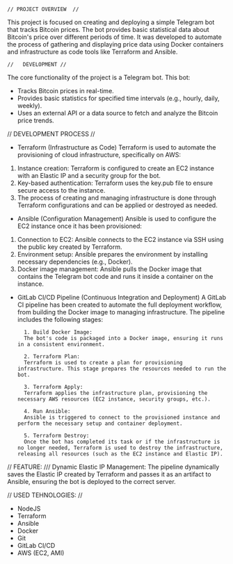     // PROJECT OVERVIEW  //
This project is focused on creating and deploying a simple Telegram bot that tracks Bitcoin prices. The bot provides basic statistical data about Bitcoin's price over different periods of time. It was developed to automate the process of gathering and displaying price data using Docker containers and infrastructure as code tools like Terraform and Ansible.

    //   DEVELOPMENT //
The core functionality of the project is a Telegram bot. This bot:
 - Tracks Bitcoin prices in real-time.
 - Provides basic statistics for specified time intervals (e.g., hourly, daily, weekly).
 - Uses an external API or a data source to fetch and analyze the Bitcoin price trends.

//   DEVELOPMENT PROCESS   //
- Terraform (Infrastructure as Code)
Terraform is used to automate the provisioning of cloud infrastructure, specifically on AWS:
1. Instance creation: Terraform is configured to create an EC2 instance with an Elastic IP and a security group for the bot.
2. Key-based authentication: Terraform uses the key.pub file to ensure secure access to the instance.
3. The process of creating and managing infrastructure is done through Terraform configurations and can be applied or destroyed as needed.

- Ansible (Configuration Management)
Ansible is used to configure the EC2 instance once it has been provisioned:
1. Connection to EC2: Ansible connects to the EC2 instance via SSH using the public key created by Terraform.
2. Environment setup: Ansible prepares the environment by installing necessary dependencies (e.g., Docker).
3. Docker image management: Ansible pulls the Docker image that contains the Telegram bot code and runs it inside a container on the instance.

- GitLab CI/CD Pipeline (Continuous Integration and Deployment)
A GitLab CI pipeline has been created to automate the full deployment workflow, from building the Docker image to managing infrastructure. The pipeline includes the following stages:

        1. Build Docker Image:
        The bot's code is packaged into a Docker image, ensuring it runs in a consistent environment.

        2. Terraform Plan:
        Terraform is used to create a plan for provisioning infrastructure. This stage prepares the resources needed to run the bot.

        3. Terraform Apply:
        Terraform applies the infrastructure plan, provisioning the necessary AWS resources (EC2 instance, security groups, etc.).

        4. Run Ansible:
        Ansible is triggered to connect to the provisioned instance and perform the necessary setup and container deployment.

        5. Terraform Destroy:
        Once the bot has completed its task or if the infrastructure is no longer needed, Terraform is used to destroy the infrastructure, releasing all resources (such as the EC2 instance and Elastic IP).

//  FEATURE: ///
Dynamic Elastic IP Management: The pipeline dynamically saves the Elastic IP created by Terraform and passes it as an artifact to Ansible, ensuring the bot is deployed to the correct server. 


//  USED TEHNOLOGIES:  //
- NodeJS
- Terraform  
- Ansible
- Docker
- Git  
- GitLab CI/CD  
- AWS (EC2, AMI)  
